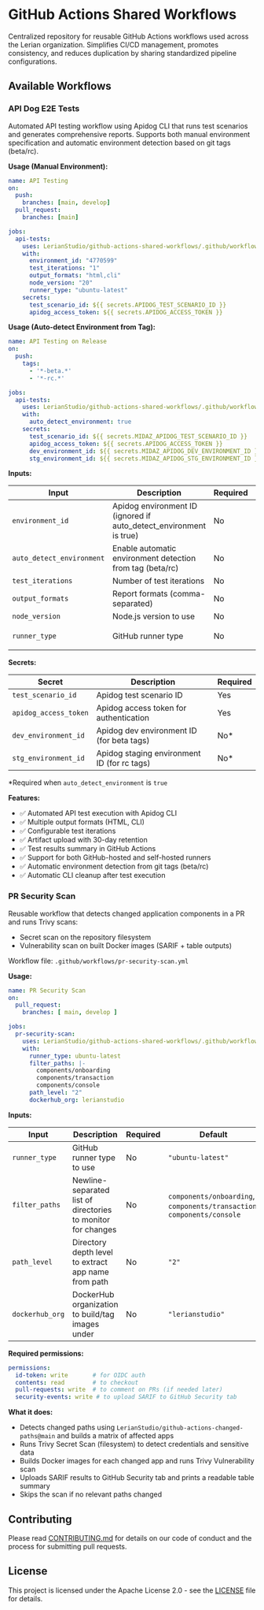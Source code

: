 # GitHub Actions Shared Workflows

Centralized repository for reusable GitHub Actions workflows used across the Lerian organization. Simplifies CI/CD management, promotes consistency, and reduces duplication by sharing standardized pipeline configurations.

## Available Workflows

### API Dog E2E Tests

Automated API testing workflow using Apidog CLI that runs test scenarios and generates comprehensive reports. Supports both manual environment specification and automatic environment detection based on git tags (beta/rc).

**Usage (Manual Environment):**

```yaml
name: API Testing
on:
  push:
    branches: [main, develop]
  pull_request:
    branches: [main]

jobs:
  api-tests:
    uses: LerianStudio/github-actions-shared-workflows/.github/workflows/api-dog-e2e-tests.yml@main
    with:
      environment_id: "4770599"
      test_iterations: "1"
      output_formats: "html,cli"
      node_version: "20"
      runner_type: "ubuntu-latest"
    secrets:
      test_scenario_id: ${{ secrets.APIDOG_TEST_SCENARIO_ID }}
      apidog_access_token: ${{ secrets.APIDOG_ACCESS_TOKEN }}
```

**Usage (Auto-detect Environment from Tag):**

```yaml
name: API Testing on Release
on:
  push:
    tags:
      - '*-beta.*'
      - '*-rc.*'

jobs:
  api-tests:
    uses: LerianStudio/github-actions-shared-workflows/.github/workflows/api-dog-e2e-tests.yml@main
    with:
      auto_detect_environment: true
    secrets:
      test_scenario_id: ${{ secrets.MIDAZ_APIDOG_TEST_SCENARIO_ID }}
      apidog_access_token: ${{ secrets.APIDOG_ACCESS_TOKEN }}
      dev_environment_id: ${{ secrets.MIDAZ_APIDOG_DEV_ENVIRONMENT_ID }}
      stg_environment_id: ${{ secrets.MIDAZ_APIDOG_STG_ENVIRONMENT_ID }}
```

**Inputs:**

| Input | Description | Required | Default |
|-------|-------------|----------|---------|
| `environment_id` | Apidog environment ID (ignored if auto_detect_environment is true) | No | - |
| `auto_detect_environment` | Enable automatic environment detection from tag (beta/rc) | No | `false` |
| `test_iterations` | Number of test iterations | No | `"1"` |
| `output_formats` | Report formats (comma-separated) | No | `"html,cli"` |
| `node_version` | Node.js version to use | No | `"20"` |
| `runner_type` | GitHub runner type | No | `"firmino-lxc-runners"` |

**Secrets:**

| Secret | Description | Required |
|--------|-------------|----------|
| `test_scenario_id` | Apidog test scenario ID | Yes | 
| `apidog_access_token` | Apidog access token for authentication | Yes |
| `dev_environment_id` | Apidog dev environment ID (for beta tags) | No* |
| `stg_environment_id` | Apidog staging environment ID (for rc tags) | No* |

*Required when `auto_detect_environment` is `true`

**Features:**

- ✅ Automated API test execution with Apidog CLI
- ✅ Multiple output formats (HTML, CLI)
- ✅ Configurable test iterations
- ✅ Artifact upload with 30-day retention
- ✅ Test results summary in GitHub Actions
- ✅ Support for both GitHub-hosted and self-hosted runners
- ✅ Automatic environment detection from git tags (beta/rc)
- ✅ Automatic CLI cleanup after test execution

### PR Security Scan

Reusable workflow that detects changed application components in a PR and runs Trivy scans:
- Secret scan on the repository filesystem
- Vulnerability scan on built Docker images (SARIF + table outputs)

Workflow file: `.github/workflows/pr-security-scan.yml`

**Usage:**

```yaml
name: PR Security Scan
on:
  pull_request:
    branches: [ main, develop ]

jobs:
  pr-security-scan:
    uses: LerianStudio/github-actions-shared-workflows/.github/workflows/pr-security-scan.yml@main
    with:
      runner_type: ubuntu-latest
      filter_paths: |-
        components/onboarding
        components/transaction
        components/console
      path_level: "2"
      dockerhub_org: lerianstudio
```

**Inputs:**

| Input | Description | Required | Default |
|-------|-------------|----------|---------|
| `runner_type` | GitHub runner type to use | No | `"ubuntu-latest"` |
| `filter_paths` | Newline-separated list of directories to monitor for changes | No | `components/onboarding`, `components/transaction`, `components/console` |
| `path_level` | Directory depth level to extract app name from path | No | `"2"` |
| `dockerhub_org` | DockerHub organization to build/tag images under | No | `"lerianstudio"` |

**Required permissions:**

```yaml
permissions:
  id-token: write       # for OIDC auth
  contents: read        # to checkout
  pull-requests: write  # to comment on PRs (if needed later)
  security-events: write # to upload SARIF to GitHub Security tab
```

**What it does:**

- Detects changed paths using `LerianStudio/github-actions-changed-paths@main` and builds a matrix of affected apps
- Runs Trivy Secret Scan (filesystem) to detect credentials and sensitive data
- Builds Docker images for each changed app and runs Trivy Vulnerability scan
- Uploads SARIF results to GitHub Security tab and prints a readable table summary
- Skips the scan if no relevant paths changed

## Contributing

Please read [CONTRIBUTING.md](CONTRIBUTING.md) for details on our code of conduct and the process for submitting pull requests.

## License

This project is licensed under the Apache License 2.0 - see the [LICENSE](LICENSE) file for details.
